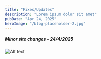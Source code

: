 ```yaml
---
title: "Fixes/Updates"
description: "Lorem ipsum dolor sit amet"
pubDate: "Apr 24, 2025"
heroImage: "/blog-placeholder-2.jpg"
---
```



<h5>Minor site changes - 24/4/2025</h5> 

![Alt text](.https://raw.githubusercontent.com/WhenShesThai/wstbuild/refs/heads/main/public/wsticon.png)
